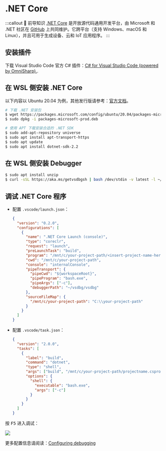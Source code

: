 # .NET Core <a href="https://github.com/dhssingle"><Badge text="@dhssingle"/></a>

:::callout 🥦 前导知识
[.NET Core](https://docs.microsoft.com/zh-cn/dotnet/core/about) 是开放源代码通用开发平台，由 Microsoft 和 .NET 社区在 [GitHub](https://github.com/dotnet/core) 上共同维护。它跨平台（支持 Windows、macOS 和 Linux），并且可用于生成设备、云和 IoT 应用程序。
:::

## 安装插件

下载 Visual Studio Code 官方 C# 插件：[C# for Visual Studio Code (powered by OmniSharp).](https://marketplace.visualstudio.com/items?itemName=ms-vscode.csharp).

## 在 WSL 侧安装 .NET Core

以下内容以 Ubuntu 20.04 为例，其他发行版请参考：[官方文档](https://dotnet.microsoft.com/download/linux-package-manager/rhel/sdk-current)。

```bash
# 下载 .NET 安装包
$ wget https://packages.microsoft.com/config/ubuntu/20.04/packages-microsoft-prod.deb -O packages-microsoft-prod.deb
$ sudo dpkg -i packages-microsoft-prod.deb

# 使用 APT 下载安装合适的 .NET SDK
$ sudo add-apt-repository universe
$ sudo apt install apt-transport-https
$ sudo apt update
$ sudo apt install dotnet-sdk-2.2
```

## 在 WSL 侧安装 Debugger

```bash
$ sudo apt install unzip
$ curl -sSL https://aka.ms/getvsdbgsh | bash /dev/stdin -v latest -l ~/vsdbg
```

## 调试 .NET Core 程序

- 配置 `.vscode/launch.json`：

  ```json
  {
    "version": "0.2.0",
    "configurations": [
      {
        "name": ".NET Core Launch (console)",
        "type": "coreclr",
        "request": "launch",
        "preLaunchTask": "build",
        "program": "/mnt/c/your-project-path/<insert-project-name-here>.dll",
        "cwd": "/mnt/c/your-project-path",
        "console": "internalConsole",
        "pipeTransport": {
          "pipeCwd": "${workspaceRoot}",
          "pipeProgram": "bash.exe",
          "pipeArgs": ["-c"],
          "debuggerPath": "~/vsdbg/vsdbg"
        },
        "sourceFileMap": {
          "/mnt/c/your-project-path": "C:\\your-project-path"
        }
      }
    ]
  }
  ```

- 配置 `.vscode/task.json`：

  ```json
  {
    "version": "2.0.0",
    "tasks": [
      {
        "label": "build",
        "command": "dotnet",
        "type": "shell",
        "args": ["build", "/mnt/c/your-project-path/projectname.csproj"],
        "options": {
          "shell": {
            "executable": "bash.exe",
            "args": ["-c"]
          }
        }
      }
    ]
  }
  ```

按 <kbd>F5</kbd> 进入调试：

![](https://cdn.spencer.felinae98.cn/github/2020/09/200902_221819.png)

更多配置信息请阅读：[Configuring debugging](https://github.com/OmniSharp/omnisharp-vscode/wiki/Windows-Subsystem-for-Linux#configuring-debugging)
